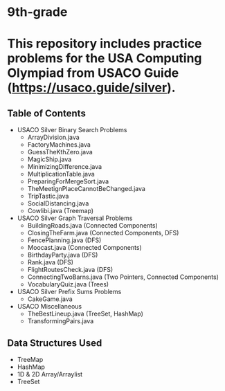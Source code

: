 # 9th-grade
# This repository includes practice problems for the USA Computing Olympiad from USACO Guide (https://usaco.guide/silver).
## Table of Contents
- USACO Silver Binary Search Problems
    - ArrayDivision.java
    - FactoryMachines.java
    - GuessTheKthZero.java
    - MagicShip.java
    - MinimizingDifference.java
    - MultiplicationTable.java
    - PreparingForMergeSort.java
    - TheMeetignPlaceCannotBeChanged.java
    - TripTastic.java
    - SocialDistancing.java
    - Cowlibi.java (Treemap)
- USACO Silver Graph Traversal Problems
    - BuildingRoads.java (Connected Components)
    - ClosingTheFarm.java (Connected Components, DFS)
    - FencePlanning.java (DFS)
    - Moocast.java (Connected Components)
    - BirthdayParty.java (DFS)
    - Rank.java (DFS)
    - FlightRoutesCheck.java (DFS)
    - ConnectingTwoBarns.java (Two Pointers, Connected Components)
    - VocabularyQuiz.java (Trees)
- USACO Silver Prefix Sums Problems
    - CakeGame.java
- USACO Miscellaneous
    - TheBestLineup.java (TreeSet, HashMap)
    - TransformingPairs.java

## Data Structures Used
- TreeMap
- HashMap
- 1D & 2D Array/Arraylist
- TreeSet
